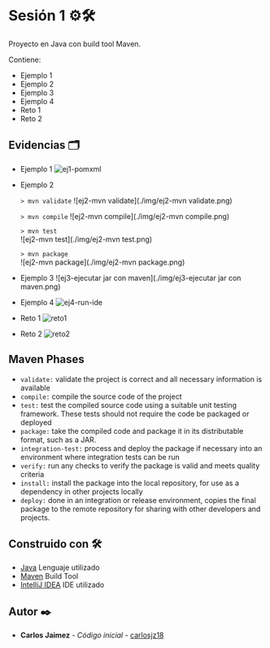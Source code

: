 # Sesión 1 ⚙🛠️

Proyecto en Java con build tool Maven.

Contiene:

- Ejemplo 1
- Ejemplo 2
- Ejemplo 3
- Ejemplo 4
- Reto 1
- Reto 2

## Evidencias 🗂️

- Ejemplo 1
  ![ej1-pomxml](./img/ej1-pomxml.png)

- Ejemplo 2

  `> mvn validate`
  ![ej2-mvn validate](./img/ej2-mvn validate.png)  

  `> mvn compile`
  ![ej2-mvn compile](./img/ej2-mvn compile.png)  

  `> mvn test`  
  ![ej2-mvn test](./img/ej2-mvn test.png)  

  `> mvn package`  
  ![ej2-mvn package](./img/ej2-mvn package.png)  

- Ejemplo 3
  ![ej3-ejecutar jar con maven](./img/ej3-ejecutar jar con maven.png)

- Ejemplo 4
  ![ej4-run-ide](./img/ej4-run-ide.png)

- Reto 1
  ![reto1](./img/reto1.png)

- Reto 2
  ![reto2](./img/reto2.png)

## Maven Phases

- `validate:` validate the project is correct and all necessary information is available
- `compile:` compile the source code of the project
- `test:` test the compiled source code using a suitable unit testing framework. These tests should not require the code
  be packaged or deployed
- `package:` take the compiled code and package it in its distributable format, such as a JAR.
- `integration-test:` process and deploy the package if necessary into an environment where integration tests can be run
- `verify:` run any checks to verify the package is valid and meets quality criteria
- `install:` install the package into the local repository, for use as a dependency in other projects locally
- `deploy:` done in an integration or release environment, copies the final package to the remote repository for sharing
  with other developers and projects.

## Construido con 🛠️

* [Java]() Lenguaje utilizado
* [Maven]() Build Tool
* [IntelliJ IDEA]() IDE utilizado

## Autor ✒️

* **Carlos Jaimez** - *Código inicial* - [carlosjz18](https://github.com/carlosjz18)
